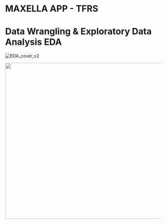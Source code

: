 
# MAXELLA APP - TFRS 
# Data Wrangling & Exploratory Data Analysis EDA

![EDA_cover_v2](https://user-images.githubusercontent.com/67468718/137802953-e8be7ade-21d5-4861-b9af-d657e6d2bd4e.JPG)


<p align="center">
  <img width="660" height="500" src="https://user-images.githubusercontent.com/67468718/137802953-e8be7ade-21d5-4861-b9af-d657e6d2bd4e.JPG">
</p>

